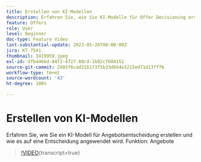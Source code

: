 ```yaml
---
title: Erstellen von KI-Modellen
description: Erfahren Sie, wie Sie KI-Modelle für Offer Decisioning erstellen und wie sie auf Entscheidungen angewendet werden.
feature: Offers
role: User
level: Beginner
doc-type: Feature Video
last-substantial-update: 2023-05-26T00:00:00Z
jira: KT-7541
thumbnail: 3419959.jpeg
exl-id: dfb4466d-84f2-4727-80cd-1b92cf604151
source-git-commit: 2493f6cad316173f5b33d664e3215ed71d13ff76
workflow-type: tm+mt
source-wordcount: '43'
ht-degree: 100%

---
```


# Erstellen von KI-Modellen

Erfahren Sie, wie Sie ein KI-Modell für Angebotsentscheidung erstellen und wie es auf eine Entscheidung angewendet wird.
Funktion: Angebote

>[!VIDEO](https://video.tv.adobe.com/v/3419959/?learn=on){transcript=true}
